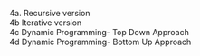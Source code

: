 4a. Recursive version  
4b Iterative version  
4c  Dynamic Programming- Top Down Approach  
4d Dynamic Programming- Bottom Up Approach  

